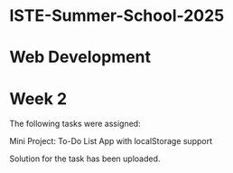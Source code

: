 # ISTE-Summer-School-2025
# Web Development
# Week 2

The following tasks were assigned:

Mini Project: To-Do List App with localStorage support

Solution for the task has been uploaded.